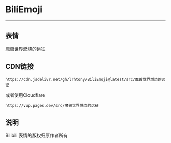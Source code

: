 # BiliEmoji
---
## 表情
魔兽世界燃烧的远征
## CDN链接
```
https://cdn.jsdelivr.net/gh/lrhtony/BiliEmoji@latest/src/魔兽世界燃烧的远征
```
或者使用Cloudflare
```
https://vup.pages.dev/src/魔兽世界燃烧的远征
```
## 说明
Bilibili 表情的版权归原作者所有
